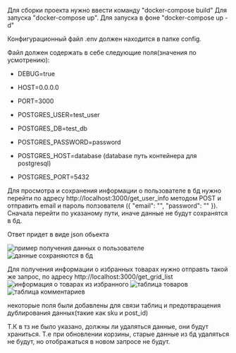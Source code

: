 Для сборки проекта нужно ввести команду "docker-compose build"
Для запуска "docker-compose up". Для запуска в фоне "docker-compose up -d"

Конфигурационный файл .env должен находится в папке config.

Файл должен содержать в себе следующие поля(значения по усмотрению):
 - DEBUG=true
 - HOST=0.0.0.0 
 - PORT=3000

 - POSTGRES_USER=test_user 
 - POSTGRES_DB=test_db
 - POSTGRES_PASSWORD=password
 - POSTGRES_HOST=database (database путь контейнера для postgresql)
 - POSTGRES_PORT=5432

Для просмотра и сохранения информации о пользователе в бд нужно перейти по адресу http://localhost:3000/get_user_info
методом POST и отправить email и пароль ползователя ({ "email": "", "password": "" }). Сначала перейти по указаному пути, иначе данные не будут сохранятся в бд.

Ответ придет в виде json обьекта

![пример получения данных о пользователе](https://github.com/user-attachments/assets/85a578eb-404c-49cb-b915-f9adb818db19)
![данные сохраняются в бд](https://github.com/user-attachments/assets/c282cfd7-72d7-4f77-aa91-4b300e730cc7)

Для получения информации о избранных товарах нужно отправть такой же запрос, по адресу http://localhost:3000/get_grid_list
![информация о товарах из избранного](https://github.com/user-attachments/assets/655d07ef-d0f1-4b69-9c68-21c7a917c372)
![таблица товаров](https://github.com/user-attachments/assets/16d3eb4f-d656-4dc2-9165-7489e76a2447)
![таблица комментариев](https://github.com/user-attachments/assets/1df29a0d-d9e1-4b0d-8a71-892a95a4519f)

некоторые поля были добавлены для связи таблиц и предотвращения дублирования данных(такие как sku и post_id)

Т.К в тз не было указано, должны ли удаляться данные, они будут храниться. Т.е при обновлении корзины, старые данные из бд удаляться не будут, но отображаться в новом запросе не будут.
